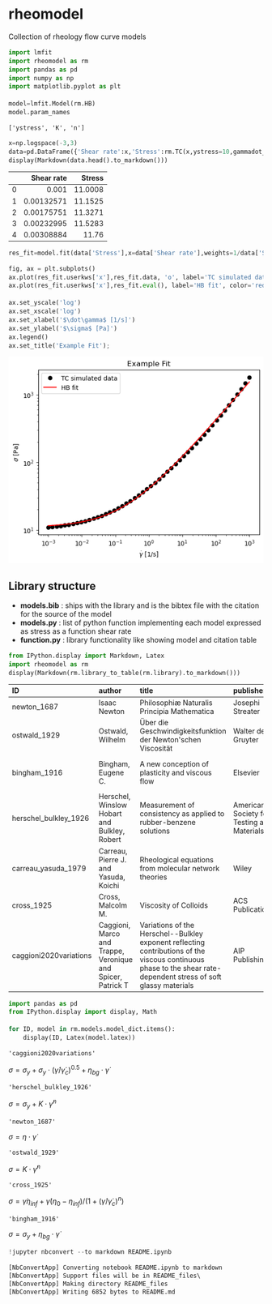 # rheomodel

Collection of rheology flow curve models


```python
import lmfit
import rheomodel as rm
import pandas as pd
import numpy as np
import matplotlib.pyplot as plt

model=lmfit.Model(rm.HB)
model.param_names
```




    ['ystress', 'K', 'n']




```python
x=np.logspace(-3,3)
data=pd.DataFrame({'Shear rate':x,'Stress':rm.TC(x,ystress=10,gammadot_crit=0.1,eta_bg=0.8)})
display(Markdown(data.head().to_markdown()))
```


|    |   Shear rate |   Stress |
|---:|-------------:|---------:|
|  0 |   0.001      |  11.0008 |
|  1 |   0.00132571 |  11.1525 |
|  2 |   0.00175751 |  11.3271 |
|  3 |   0.00232995 |  11.5283 |
|  4 |   0.00308884 |  11.76   |



```python
res_fit=model.fit(data['Stress'],x=data['Shear rate'],weights=1/data['Stress'])
```


```python
fig, ax = plt.subplots()
ax.plot(res_fit.userkws['x'],res_fit.data, 'o', label='TC simulated data', color='black')
ax.plot(res_fit.userkws['x'],res_fit.eval(), label='HB fit', color='red')

ax.set_yscale('log')
ax.set_xscale('log')
ax.set_xlabel('$\dot\gamma$ [1/s]')
ax.set_ylabel('$\sigma$ [Pa]')
ax.legend()
ax.set_title('Example Fit');
```


    
![png](README_files/README_4_0.png)
    


## Library structure

* **models.bib** : ships with the library and is the bibtex file with the citation for the source of the model
* **models.py** : list of python function implementing each model expressed as stress as a function shear rate
* **function.py** : library functionality like showing model and citation table


```python
from IPython.display import Markdown, Latex
import rheomodel as rm
display(Markdown(rm.library_to_table(rm.library).to_markdown()))
```


| ID                     | author                                                      | title                                                                                                                                                             | publisher                                  |   year | address   | journal                                                   |   volume |   number | pages      |
|:-----------------------|:------------------------------------------------------------|:------------------------------------------------------------------------------------------------------------------------------------------------------------------|:-------------------------------------------|-------:|:----------|:----------------------------------------------------------|---------:|---------:|:-----------|
| newton_1687            | Isaac Newton                                                | Philosophiæ Naturalis Principia Mathematica                                                                                                                       | Josephi Streater                           |   1687 | London    | nan                                                       |      nan |      nan | nan        |
| ostwald_1929           | Ostwald, Wilhelm                                            | Über die Geschwindigkeitsfunktion der Newton'schen Viscosität                                                                                                     | Walter de Gruyter                          |   1929 | nan       | Zeitschrift für physikalische Chemie                      |      102 |        1 | 64--79     |
| bingham_1916           | Bingham, Eugene C.                                          | A new conception of plasticity and viscous flow                                                                                                                   | Elsevier                                   |   1916 | nan       | The Journal of the Franklin Institute                     |      181 |        6 | 543--552   |
| herschel_bulkley_1926  | Herschel, Winslow Hobart and Bulkley, Robert                | Measurement of consistency as applied to rubber-benzene solutions                                                                                                 | American Society for Testing and Materials |   1926 | nan       | Proceedings of the American Society for Testing Materials |       26 |        2 | 621--633   |
| carreau_yasuda_1979    | Carreau, Pierre J. and Yasuda, Koichi                       | Rheological equations from molecular network theories                                                                                                             | Wiley                                      |   1979 | nan       | Journal of Polymer Science                                |       11 |        2 | 371--388   |
| cross_1925             | Cross, Malcolm M.                                           | Viscosity of Colloids                                                                                                                                             | ACS Publications                           |   1925 | nan       | The Journal of Physical Chemistry                         |       29 |       11 | 1409--1426 |
| caggioni2020variations | Caggioni, Marco and Trappe, Veronique and Spicer, Patrick T | Variations of the Herschel--Bulkley exponent reflecting contributions of the viscous continuous phase to the shear rate-dependent stress of soft glassy materials | AIP Publishing                             |   2020 | nan       | Journal of Rheology                                       |       64 |        2 | 413--422   |



```python
import pandas as pd
from IPython.display import display, Math

for ID, model in rm.models.model_dict.items():
    display(ID, Latex(model.latex))
```


    'caggioni2020variations'



$\sigma=\sigma_y+\sigma_y\cdot(\dot\gamma/\dot\gamma_c)^{0.5}+\eta_{bg}\cdot\dot\gamma$



    'herschel_bulkley_1926'



$\sigma= \sigma_y + K \cdot \dot\gamma^n$



    'newton_1687'



$\sigma=\eta\cdot\dot\gamma$



    'ostwald_1929'



$\sigma=K \cdot \dot\gamma^n$



    'cross_1925'



$\sigma= \dot\gamma \eta_{inf} + \dot\gamma (\eta_0 - \eta_{inf})/(1 + (\dot\gamma/\dot\gamma_c)^n)$



    'bingham_1916'



$\sigma=\sigma_y+\eta_{bg}\cdot\dot\gamma$



```python
!jupyter nbconvert --to markdown README.ipynb
```

    [NbConvertApp] Converting notebook README.ipynb to markdown
    [NbConvertApp] Support files will be in README_files\
    [NbConvertApp] Making directory README_files
    [NbConvertApp] Writing 6852 bytes to README.md
    

